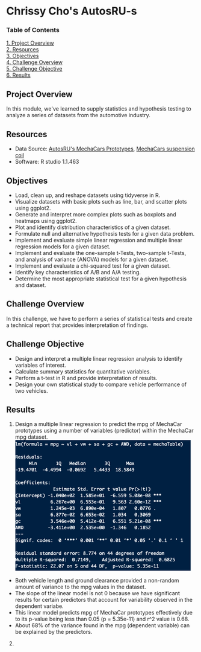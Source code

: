 # Chrissy Cho's AutosRU-s

### Table of Contents
[ 1. Project Overview ](#desc)<br /> 
[ 2. Resources ](#resc)<br /> 
[ 3. Objectives ](#obj)<br /> 
[ 4. Challenge Overview ](#chal)<br /> 
[ 5. Challenge Objective ](#chalsum)<br /> 
[ 6. Results ](#find)<br />


<a name="desc"></a>
## Project Overview
In this module, we've learned to supply statistics and hypothesis testing to analyze a series of datasets from the automotive industry. 

<a name="resc"></a>
## Resources
- Data Source: [AutosRU's MechaCars Prototypes](https://github.com/chrissycho/AutosRU-s/blob/master/Challenge/MechaCar_mpg.csv), [MechaCars suspension coil](https://github.com/chrissycho/AutosRU-s/blob/master/Challenge/Suspension_Coil.csv)
- Software: R studio 1.1.463

<a name="obj"></a>
## Objectives
- Load, clean up, and reshape datasets using tidyverse in R.
- Visualize datasets with basic plots such as line, bar, and scatter plots using ggplot2.
- Generate and interpret more complex plots such as boxplots and heatmaps using ggplot2.
- Plot and identify distribution characteristics of a given dataset.
- Formulate null and alternative hypothesis tests for a given data problem.
- Implement and evaluate simple linear regression and multiple linear regression models for a given dataset.
- Implement and evaluate the one-sample t-Tests, two-sample t-Tests, and analysis of variance (ANOVA) models for a given dataset.
- Implement and evaluate a chi-squared test for a given dataset.
- Identify key characteristics of A/B and A/A testing.
- Determine the most appropriate statistical test for a given hypothesis and dataset.

<a name="chal"></a>
## Challenge Overview
In this challenge, we have to perform a series of statistical tests and create a technical report that provides interpretation of findings. 

<a name="chalsum"></a>
## Challenge Objective
- Design and interpret a multiple linear regression analysis to identify variables of interest.
- Calculate summary statistics for quantitative variables.
- Perform a t-test in R and provide interpretation of results.
- Design your own statistical study to compare vehicle performance of two vehicles.

<a name="find"></a>
## Results
1. Design a multiple linear regression to predict the mpg of MechaCar prototypes using a number of variables (predictor) within the MechaCar mpg dataset.
![](Challenge/pics/mechaTable_multiple_regression.png)
- Both vehicle length and ground clearance provided a non-random amount of variance to the mpg values in the dataset. 
- The slope of the linear model is not 0 because we have significant results for certain predictors that account for variability observed in the dependent variabe. 
- This linear model predicts mpg of MechaCar prototypes effectively due to its p-value being less than 0.05 (p = 5.35e-11) and r^2 value is 0.68. 
- About 68% of the variance found in the mpg (dependent variable) can be explained by the predictors. 

2. 